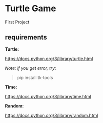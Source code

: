 # Turtle Game

First Project

## requirements

**Turtle:**

https://docs.python.org/3/library/turtle.html

*Note: if you get error, try:*

>pip install tk-tools

**Time:**

https://docs.python.org/3/library/time.html

**Random:**

https://docs.python.org/3/library/random.html

